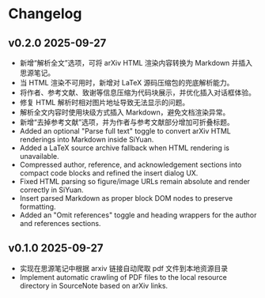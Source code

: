 # Changelog

## v0.2.0 2025-09-27

* 新增“解析全文”选项，可将 arXiv HTML 渲染内容转换为 Markdown 并插入思源笔记。
* 当 HTML 渲染不可用时，新增对 LaTeX 源码压缩包的兜底解析能力。
* 将作者、参考文献、致谢等信息压缩为代码块展示，并优化插入对话框体验。
* 修复 HTML 解析时相对图片地址导致无法显示的问题。
* 解析全文内容时使用块级方式插入 Markdown，避免文档渲染异常。
* 新增“去掉参考文献”选项，并为作者与参考文献部分增加可折叠标题。
* Added an optional "Parse full text" toggle to convert arXiv HTML renderings into Markdown inside SiYuan.
* Added a LaTeX source archive fallback when HTML rendering is unavailable.
* Compressed author, reference, and acknowledgement sections into compact code blocks and refined the insert dialog UX.
* Fixed HTML parsing so figure/image URLs remain absolute and render correctly in SiYuan.
* Insert parsed Markdown as proper block DOM nodes to preserve formatting.
* Added an "Omit references" toggle and heading wrappers for the author and references sections.

## v0.1.0 2025-09-27

* 实现在思源笔记中根据 arxiv 链接自动爬取 pdf 文件到本地资源目录
* Implement automatic crawling of PDF files to the local resource directory in SourceNote based on arXiv links.